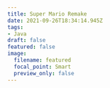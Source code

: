 ```yaml
---
title: Super Mario Remake
date: 2021-09-26T18:34:14.945Z
tags:
- Java
draft: false
featured: false
image:
  filename: featured
  focal_point: Smart
  preview_only: false
---
```

